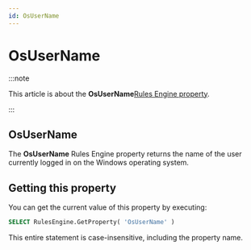 ```yaml
---
id: OsUserName
---
```


# OsUserName




:::note

This article is about the **OsUserName**[Rules Engine property](/docs/Modeller_and_Rules_Engine/Rules_Engine_properties).

:::

## **OsUserName**

The **OsUserName** Rules Engine property returns the name of the user currently logged in on the Windows operating system.

## Getting this property

You can get the current value of this property by executing:

```sql
SELECT RulesEngine.GetProperty( 'OsUserName' )
```

This entire statement is case-insensitive, including the property name.
